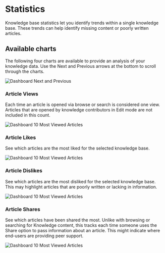 # Statistics
Knowledge base statistics let you identify trends within a single knowledge base.  These trends can help identify missing content or poorly written articles.

## Available charts

The following four charts are available to provide an analysis of your knowledge data.  Use the Next and Previous arrows at the bottom to scroll through the charts.

![Dashboard Next and Previous](_books/servicemanager-user-guide/knowledge/images/dashboard-next-previous.png)

### Article Views
Each time an article is opened via browse or search is considered one view.  Articles that are opened by knowledge contributors in Edit mode are not included in this count.

![Dashboard 10 Most Viewed Articles](_books/servicemanager-user-guide/knowledge/images/statistics-articles-most-viewed.png)

### Article Likes
See which articles are the most liked for the selected knowledge base.

![Dashboard 10 Most Viewed Articles](_books/servicemanager-user-guide/knowledge/images/statistics-articles-most-liked.png)

### Article Dislikes
See which articles are the most disliked for the selected knowledge base.  This may highlight articles that are poorly written or lacking in information.

![Dashboard 10 Most Viewed Articles](_books/servicemanager-user-guide/knowledge/images/statistics-articles-most-dislikes.png)

### Article Shares
See which articles have been shared the most.  Unlike with browsing or searching for Knowledge content, this tracks each time someone uses the Share option to pass information about an article.  This might indicate where end-users are providing peer support.

![Dashboard 10 Most Viewed Articles](_books/servicemanager-user-guide/knowledge/images/statistics-articles-most-shared.png)